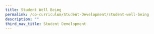 ```yaml
---
title: Student Well Being
permalink: /co-curriculum/Student-Development/student-well-being
description: ""
third_nav_title: Student Development
---
```

